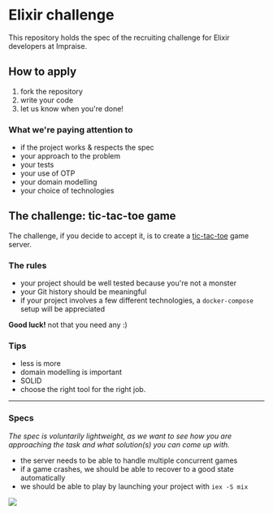 # Elixir challenge

This repository holds the spec of the recruiting challenge for Elixir developers
at Impraise.

## How to apply

1. fork the repository
2. write your code
3. let us know when you're done!

### What we're paying attention to

- if the project works & respects the spec
- your approach to the problem
- your tests
- your use of OTP
- your domain modelling
- your choice of technologies

## The challenge: tic-tac-toe game

The challenge, if you decide to accept it, is to create a [tic-tac-toe](https://en.wikipedia.org/wiki/Tic-tac-toe) game server.

### The rules

- your project should be well tested because you're not a monster
- your Git history should be meaningful
- if your project involves a few different technologies, a `docker-compose`
  setup will be appreciated

**Good luck!** not that you need any :)

### Tips

- less is more
- domain modelling is important
- SOLID
- choose the right tool for the right job.

---

### Specs

_The spec is voluntarily lightweight, as we want to see how you are
approaching the task and what solution(s) you can come up with._

- the server needs to be able to handle multiple concurrent games
- if a game crashes, we should be able to recover to a good state automatically
- we should be able to play by launching your project with `iex -S mix`

![](https://upload.wikimedia.org/wikipedia/commons/thumb/3/32/Tic_tac_toe.svg/1200px-Tic_tac_toe.svg.png)
